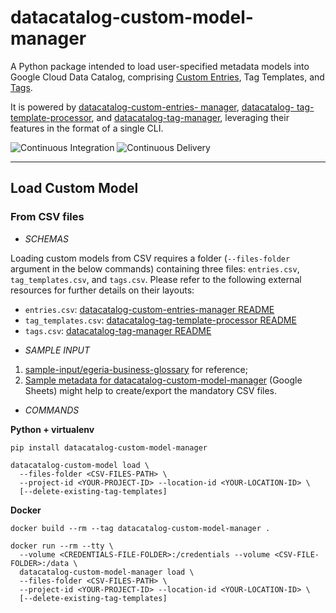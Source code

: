 # datacatalog-custom-model-manager

A Python package intended to load user-specified metadata models into Google Cloud Data Catalog,
comprising [Custom Entries](https://cloud.google.com/data-catalog/docs/how-to/custom-entries), Tag
Templates, and [Tags](https://cloud.google.com/data-catalog/docs/concepts/overview#tags).

It is powered by [datacatalog-custom-entries-
manager](https://github.com/ricardolsmendes/datacatalog-custom-entries-manager), [datacatalog-
tag-template-processor](https://github.com/mesmacosta/datacatalog-tag-template-processor), and
[datacatalog-tag-manager](https://github.com/ricardolsmendes/datacatalog-tag-manager), leveraging
their features in the format of a single CLI.

![Continuous Integration](https://github.com/ricardolsmendes/datacatalog-custom-model-manager/workflows/Continuous%20Integration/badge.svg)
![Continuous Delivery](https://github.com/ricardolsmendes/datacatalog-custom-model-manager/workflows/Continuous%20Delivery/badge.svg)

---

## Load Custom Model

### From CSV files

- *SCHEMAS*

Loading custom models from CSV requires a folder (`--files-folder` argument in the below commands)
containing three files: `entries.csv`, `tag_templates.csv`, and `tags.csv`. Please refer to the
following external resources for further details on their layouts:
* `entries.csv`: [datacatalog-custom-entries-manager
README](https://github.com/ricardolsmendes/datacatalog-custom-entries-manager#211-to-a-csv-file)
* `tag_templates.csv`: [datacatalog-tag-template-processor
README](https://github.com/mesmacosta/datacatalog-tag-template-processor#21-create-a-csv-file-representing-the-templates-to-be-created)
* `tags.csv`: [datacatalog-tag-manager
README](https://github.com/ricardolsmendes/datacatalog-tag-manager#211-from-a-csv-file)

- *SAMPLE INPUT*

1. [sample-input/egeria-business-glossary](https://github.com/ricardolsmendes/datacatalog-custom-model-manager/tree/master/sample-input/egeria-business-glossary)
   for reference;
1. [Sample metadata for datacatalog-custom-model-manager](https://docs.google.com/spreadsheets/d/13MuxLjQGrD-A7R4p_3TGaVFCV3X0atWmyxIINQNF2R4)
   (Google Sheets) might help to create/export the mandatory CSV files.

- *COMMANDS*

**Python + virtualenv**

```shell script
pip install datacatalog-custom-model-manager

datacatalog-custom-model load \
  --files-folder <CSV-FILES-PATH> \
  --project-id <YOUR-PROJECT-ID> --location-id <YOUR-LOCATION-ID> \
  [--delete-existing-tag-templates]
```

**Docker**

```shell script
docker build --rm --tag datacatalog-custom-model-manager .

docker run --rm --tty \
  --volume <CREDENTIALS-FILE-FOLDER>:/credentials --volume <CSV-FILE-FOLDER>:/data \
  datacatalog-custom-model-manager load \
  --files-folder <CSV-FILES-PATH> \
  --project-id <YOUR-PROJECT-ID> --location-id <YOUR-LOCATION-ID> \
  [--delete-existing-tag-templates]
```
